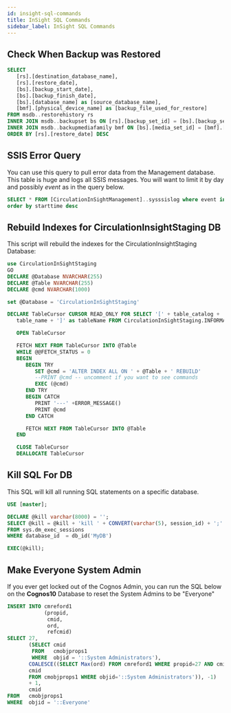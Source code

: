 ```yaml
---
id: insight-sql-commands
title: InSight SQL Commands
sidebar_label: InSight SQL Commands
---
```


## Check When Backup was Restored

```sql
SELECT 
   [rs].[destination_database_name], 
   [rs].[restore_date], 
   [bs].[backup_start_date], 
   [bs].[backup_finish_date], 
   [bs].[database_name] as [source_database_name], 
   [bmf].[physical_device_name] as [backup_file_used_for_restore]
FROM msdb..restorehistory rs
INNER JOIN msdb..backupset bs ON [rs].[backup_set_id] = [bs].[backup_set_id]
INNER JOIN msdb..backupmediafamily bmf ON [bs].[media_set_id] = [bmf].[media_set_id] 
ORDER BY [rs].[restore_date] DESC
```

## SSIS Error Query

You can use this query to pull error data from the Management database.  This table is huge and logs all SSIS messages.  You will want to limit it by day and possibly *event* as in the query below.

```sql
SELECT * FROM [CirculationInSightManagement]..sysssislog where event in ('User:User:OnError', 'ONError') and starttime >'2019-03-01 0:00:00.000'
order by starttime desc
```

## Rebuild Indexes for CirculationInsightStaging DB

This script will rebuild the indexes for the CirculationInsightStaging Database:

```sql
use CirculationInSightStaging
GO
DECLARE @Database NVARCHAR(255)   
DECLARE @Table NVARCHAR(255)  
DECLARE @cmd NVARCHAR(1000)  

set @Database = 'CirculationInSightStaging'

DECLARE TableCursor CURSOR READ_ONLY FOR SELECT '[' + table_catalog + '].[' + table_schema + '].[' +  
   table_name + ']' as tableName FROM CirculationInSightStaging.INFORMATION_SCHEMA.TABLES WHERE table_type = 'BASE TABLE'

   OPEN TableCursor   

   FETCH NEXT FROM TableCursor INTO @Table   
   WHILE @@FETCH_STATUS = 0   
   BEGIN
      BEGIN TRY   
         SET @cmd = 'ALTER INDEX ALL ON ' + @Table + ' REBUILD' 
         --PRINT @cmd -- uncomment if you want to see commands
         EXEC (@cmd) 
      END TRY
      BEGIN CATCH
         PRINT '---' +ERROR_MESSAGE() 
         PRINT @cmd
      END CATCH

      FETCH NEXT FROM TableCursor INTO @Table   
   END   

   CLOSE TableCursor   
   DEALLOCATE TableCursor 
```

## Kill SQL For DB

This SQL will kill all running SQL statements on a specific database.

```sql
USE [master];

DECLARE @kill varchar(8000) = '';  
SELECT @kill = @kill + 'kill ' + CONVERT(varchar(5), session_id) + ';'  
FROM sys.dm_exec_sessions
WHERE database_id  = db_id('MyDB')

EXEC(@kill);
```

## Make Everyone System Admin

If you ever get locked out of the Cognos Admin, you can run the SQL below on the **Cognos10**  Database to reset the System Admins to be "Everyone"

```sql
INSERT INTO cmreford1 
            (propid, 
             cmid, 
             ord, 
             refcmid) 
SELECT 27, 
       (SELECT cmid 
        FROM   cmobjprops1 
        WHERE  objid = '::System Administrators'), 
       COALESCE((SELECT Max(ord) FROM cmreford1 WHERE propid=27 AND cmid=(SELECT 
       cmid 
       FROM cmobjprops1 WHERE objid='::System Administrators')), -1) 
       + 1, 
       cmid 
FROM   cmobjprops1 
WHERE  objid = '::Everyone' 
```

